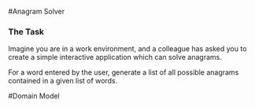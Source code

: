 #Anagram Solver

### The Task
Imagine you are in a work environment, and a colleague has asked you to create a simple interactive application which can solve anagrams.

For a word entered by the user, generate a list of all possible anagrams contained in a given list of words. 

#Domain Model

